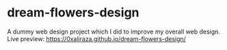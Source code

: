 # dream-flowers-design
A dummy web design project which I did to improve my overall web design.
Live preview: https://0xaliraza.github.io/dream-flowers-design/

